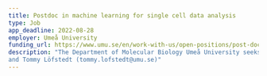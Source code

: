 ```yaml
---
title: Postdoc in machine learning for single cell data analysis
type: Job
app_deadline: 2022-08-28
employer: Umeå University
funding_url: https://www.umu.se/en/work-with-us/open-positions/post-doctor-in-machine-learning-for-single-cell-data-analysis_507450/
description: "The Department of Molecular Biology Umeå University seeks a postdoctoral scientist to work with varational autoencoders to model gene isoforms in single-cell data. The position is funded by the Medical Faculty. Further details are provided by Johan Henriksson (johan.henriksson@umu.se)
and Tommy Löfstedt (tommy.lofstedt@umu.se)"
---
```

